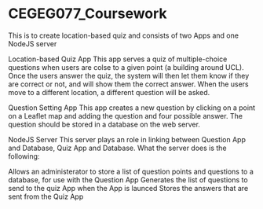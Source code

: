 # CEGEG077_Coursework
This is to create location-based quiz and consists of two Apps and one NodeJS server

Location-based Quiz App This app serves a quiz of multiple-choice questions when users are colse to a given point (a building around UCL). Once the users answer the quiz, the system will then let them know if they are correct or not, and will show them the correct answer. When the users move to a different location, a different question will be asked.

Question Setting App This app creates a new question by clicking on a point on a Leaflet map and adding the question and four possible answer. The question should be stored in a database on the web server.

NodeJS Server This server plays an role in linking between Question App and Database, Quiz App and Database. What the server does is the following:

Allows an administerator to store a list of question points and questions to a database, for use with the Question App
Generates the list of questions to send to the quiz App when the App is launced
Stores the answers that are sent from the Quiz App
